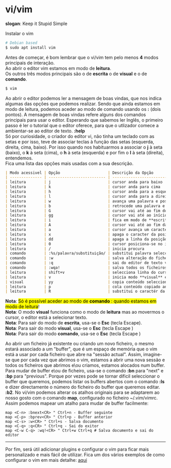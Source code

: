 # vi/vim

<b>slogan</b>: Keep it Stupid Simple

Instalar o vim

```sh
# Debian based
$ sudo apt install vim
```

Antes de começar, é bom lembrar que o vi/vim tem pelo menos <b>4</b> modos principais de interação.<br>
Ao abrir o editor vim estamos em modo de <b>leitura</b>.<br>
Os outros três modos principais são o de <b>escrita</b> o de <b>visual</b> e o de <b>comando</b>.<br>

```sh
$ vim
```

Ao abrir o editor podemos ler a mensagem de boas vindas, que nos indica algumas das opções que podemos realizar.
Sendo que ainda estamos em modo de leitura, podemos aceder ao modo de comando usando os <b>:</b> (dois pontos).
A mensagem de boas vindas refere alguns dos comandos principais para usar o editor.
Esperando que sabemos ler Inglês, o primeiro passo é ler o tutorial que o editor oferece, para que o utlizador
comece a ambientar-se ao editor de texto. <b>:help</b><br>
Só por curiosidade, o criador do editor vi, não tinha um teclado com as setas e por isso, teve de associar teclas à
função das setas (esquerda, direita, cima, baixo). Por isso quando nos habituarmos a associar o <b>j</b> à seta (baixo),
o <b>k</b> à seta (cima), o <b>h</b> à seta (esquerda) e por fim o <b>l</b> à seta (direita), entendemos.
<br>Fica uma lista das opções mais usadas com a sua descrição.

```markdown
| Modo acessivel | Opção                     | Descrição da Opção                                                |
| -------------- | ------------------------- | ----------------------------------------------------------------- |
| leitura        | j                         | cursor anda para baixo                                            |
| leitura        | k                         | cursor anda para cima                                             |
| leitura        | h                         | cursor anda para a esquerda                                       |
| leitura        | l                         | cursor anda para a direita                                        |
| leitura        | w                         | avança uma palavra e posiciona-se no fim da mesma                 |
| leitura        | b                         | retrocede uma palavra e posiciona-se no início da mesma           |
| leitura        | G                         | cursor vai até ao fim do documento                                |
| leitura        | gg                        | cursor vai até ao início do documento                             |
| leitura        | i                         | fica em modo de **escrita** na posição actual do cursor           |
| leitura        | A                         | cursor vai até ao fim da linha e fica em modo de **escrita**      |
| leitura        | a                         | cursor avança um caracter e fica em modo de **escrita**           |
| leitura        | x                         | apaga o caracter da posição do cursor                             |
| leitura        | dd                        | apaga a linha da posição do cursor                                |
| leitura        | 0                         | cursor posiciona-se no início da linha                            |
| leitura        | /                         | inicia procura                                                    |
| comando        | :%s/palavra/substituição/ | substitui palavra seleccionada por...                             |
| comando        | :w                        | salva alteração do ficheiro                                       |
| comando        | :q                        | sai do editor de texto vim                                        |
| comando        | :wqa!                     | salva todos os ficheiros abertos a sai do editor                  |
| leitura        | shift+v                   | selecciona linha do cursor                                        |
| leitura        | v                         | inicia modo **visual** e estamos prontos para selecionar conteúdo |
| visual         | yy                        | copia conteúdo seleccionado                                       |
| leitura        | p                         | cola conteúdo copiado anteriormente                               |
| leitura        | R                         | substitui o caractér da posição do cursor                         |
```

<b>Nota</b>: <mark>Só é possível aceder ao modo de <b>comando</b> : quando estamos em modo de leitura</mark>! <br>
<b>Nota</b>: O modo <b>visual</b> funciona como o modo de <b>leitura</b> mas ao movermos o cursor, o editor está a
selecionar texto.<br>
<b>Nota</b>: Para sair do modo de <b>escrita</b>, usa-se o <b>Esc</b> (tecla Escape).<br>
<b>Nota</b>: Para sair do modo <b>visual</b>, usa-se o <b>Esc</b> (tecla Escape )<br>
<b>Nota</b>: Para sair do modo <b>comando</b>, usa-se o <b>Esc</b> (tecla Escape )

Ao abrir um ficheiro já existente ou criando um novo ficheiro, o mesmo estará associado a um "buffer", que é um espaço
de memória que o vim está a usar por cada ficheiro que abre na "sessão actual". Assim, imagine-se que por cada vez que
abrimos o vim, estamos a abrir uma nova sessão e todos os ficheiros que abrimos e\ou criamos, estamos alocados num
buffer. Para mudar de buffer e\ou de ficheiro, usa-se o comando <b>:bn</b> para "next" e
<b>:bp</b> para "previous". Porque por vezes pode se tornar dificil seleccionar o buffer que queremos, podemos listar os
buffers abertos com o comando <b>:ls</b> e dizer directamente o número do ficheiro do buffer que queremos editar.
<b>:b2</b>. No vi/vim podemos alterar os atalhos originais para se adaptarem ao nosso gosto com o comando <b>map</b>,
configurado no ficheiro ~/.vim/vimrc. Assim podemos mapear um atalho para mudar de buffer facilmente: <br>

```vimrc
map <C-n> :bnext<CR> " Ctrl+n - Buffer seguinte
map <C-p> :bprev<CR> " Ctrl+p - Buffer anterior
map <C-s> :w<CR> " Ctrl+s - Salva documento
map <C-q> :q<CR> " Ctrl+q - Sai do exitor
map <C-w C-q> :wq!<CR> " Ctrl+w Ctrl+q # Salva documento e sai do editor
```

<hr>

Por fim, será útil adicionar plugins e configurar o vim para ficar mais personalizado e mais fácil de utilizar.
Fica um dos vários exemplos de como configurar o vim em mais detalhe: [aqui](./vim_config.md)
